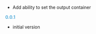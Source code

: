 
- Add ability to set the output container

**<span style="color:#56adda">0.0.1</span>**
- initial version
